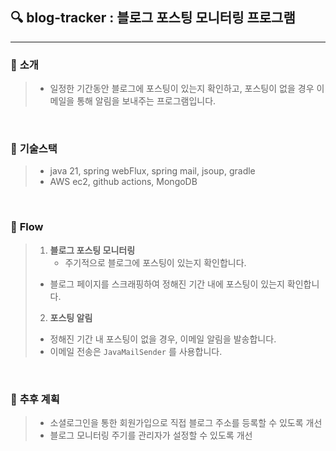 ## 🔍 blog-tracker : 블로그 포스팅 모니터링 프로그램

---

### 🔖 **소개**

> - 일정한 기간동안 블로그에 포스팅이 있는지 확인하고, 포스팅이 없을 경우 이메일을 통해 알림을 보내주는 프로그램입니다.

<br>

### 🔖 **기술스택**

> - java 21, spring webFlux, spring mail, jsoup, gradle
> - AWS ec2, github actions, MongoDB

<br>

### 🔖 **Flow**

> 1. **블로그 포스팅 모니터링**
>    - 주기적으로 블로그에 포스팅이 있는지 확인합니다.
>   - 블로그 페이지를 스크래핑하여 정해진 기간 내에 포스팅이 있는지 확인합니다.
>
>2. **포스팅 알림**
>   - 정해진 기간 내 포스팅이 없을 경우, 이메일 알림을 발송합니다.
>   - 이메일 전송은 `JavaMailSender` 를 사용합니다.

<br>

### 🔖 **추후 계획**

> - 소셜로그인을 통한 회원가입으로 직접 블로그 주소를 등록할 수 있도록 개선
> - 블로그 모니터링 주기를 관리자가 설정할 수 있도록 개선